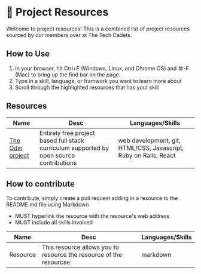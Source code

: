 # 🔗 Project Resources
Welcome to project resources! This is a combined list of project resources sourced by our members over at The Tech Cadets.

## How to Use
1. In your browser, hit Ctrl+F (Windows, Linux, and Chrome OS) and ⌘-F (Mac) to bring up the find bar on the page.
2. Type in a skill, language, or framwork you want to learn more about
3. Scroll through the highlighted resources that has your skill

## Resources
| Name  | Desc  | Languages/Skills  |
|-----------|-----------|-----------|
| [The Odin project](https://theodinproject.org) | Entirely free project based full stack curriculum supported by open source contributions | web development, git, HTML/CSS, Javascript, Ruby on Rails, React |


## How to contribute
To contribute, simply create a pull request adding in a resource to the README.md file using Markdown

- MUST hyperlink the resource with the resource's web address
- MUST include all skills involved

| Name  | Desc  | Languages/Skills  |
|-----------|-----------|-----------|
| Resource | This resource allows you to resource the resource of the resourcse | markdown |



